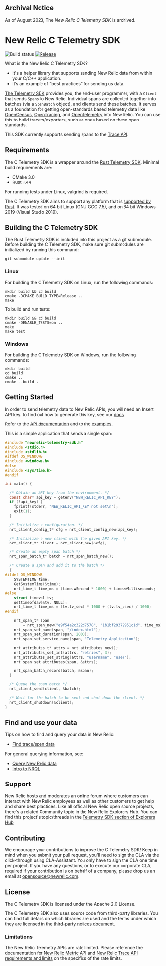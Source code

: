 ## Archival Notice ##

As of August 2023, The *New Relic C Telemetry SDK* is archived.

# New Relic C Telemetry SDK # 

![Build status](https://github.com/newrelic/newrelic-telemetry-sdk-c/workflows/CI/badge.svg)
[![Release](https://img.shields.io/github/v/release/newrelic/newrelic-telemetry-sdk-c?include_prereleases&style=)](https://github.com/newrelic/newrelic-telemetry-sdk-c/releases/)

What is the New Relic C Telemetry SDK?

* It's a helper library that supports sending New Relic data from within your C/C++ application.
* It’s an example of "best practices" for sending us data.

[The Telemetry SDK](https://docs.newrelic.com/docs/telemetry-data-platform/get-started/capabilities/telemetry-sdks-send-custom-telemetry-data-new-relic) provides you, the end-user programmer, with a `Client` that sends `Spans` to New Relic. Individual spans are collected together into batches (via a `SpanBatch` object), and clients send these batches.  It serves as a foundation for getting open-standards based telemetry data like [OpenCensus](https://opencensus.io/), [OpenTracing](https://opentracing.io/), and [OpenTelemetry](https://opentelemetry.io/) into New Relic. You can use this to build tracers/exporters, such as ones based on these open standards.

This SDK currently supports sending spans to the [Trace API](https://docs.newrelic.com/docs/understand-dependencies/distributed-tracing/trace-api/introduction-trace-api).

## Requirements

The C Telemetry SDK is a wrapper around the [Rust Telemetry
SDK](https://github.com/newrelic/newrelic-telemetry-sdk-rust). Minimal build
requirements are:

* CMake 3.0
* Rust 1.44

For running tests under Linux, valgrind is required.

The C Telemetry SDK aims to support any platform that is [supported by
Rust](https://doc.rust-lang.org/nightly/rustc/platform-support.html). It was
tested on 64 bit Linux (GNU GCC 7.5), and on 64 bit Windows 2019 (Visual Studio
2019).

## Building the C Telemetry SDK

The Rust Telemetry SDK is included into this project as a git submodule. Before
building the C Telemetry SDK, make sure git submodules are initialized by
running this command:

```
git submodule update --init
```

### Linux

For building the C Telemetry SDK on Linux, run the following commands:

```
mkdir build && cd build
cmake -DCMAKE_BUILD_TYPE=Release ..
make
```

To build and run tests:

```
mkdir build && cd build
cmake -DENABLE_TESTS=on ..
make
make test
```

### Windows

For building the C Telemetry SDK on Windows, run the following commands:

```
mkdir build
cd build
cmake ..
cmake --build .
```

## Getting Started

In order to send telemetry data to New Relic APIs, you will need an Insert API key. to find out how to generate this key, see our [docs](https://docs.newrelic.com/docs/apis/get-started/intro-apis/types-new-relic-api-keys).

Refer to the [API documentation](https://newrelic.github.io/newrelic-telemetry-sdk-c/) and to the
[examples](examples).

This is a simple application that sends a single span:
```c
#include "newrelic-telemetry-sdk.h"
#include <stdio.h>
#include <stdlib.h>
#ifdef OS_WINDOWS
#include <windows.h>
#else
#include <sys/time.h>
#endif

int main() {

  /* Obtain an API key from the environment. */
  const char* api_key = getenv("NEW_RELIC_API_KEY");
  if (!api_key) {
    fprintf(stderr, "NEW_RELIC_API_KEY not set\n");
    exit(1);
  }

  /* Initialize a configuration. */
  nrt_client_config_t* cfg = nrt_client_config_new(api_key);

  /* Initialize a new client with the given API key. */
  nrt_client_t* client = nrt_client_new(&cfg);

  /* Create an empty span batch */
  nrt_span_batch_t* batch = nrt_span_batch_new();

  /* Create a span and add it to the batch */
  {
#ifdef OS_WINDOWS
    SYSTEMTIME time;
    GetSystemTime(&time);
    nrt_time_t time_ms = (time.wSecond * 1000) + time.wMilliseconds;
#else
    struct timeval tv;
    gettimeofday(&tv, NULL);
    nrt_time_t time_ms = (tv.tv_sec) * 1000 + (tv.tv_usec) / 1000;
#endif

    nrt_span_t* span
        = nrt_span_new("e9f54a2c322d7578", "1b1bf29379951c1d", time_ms);
    nrt_span_set_name(span, "/index.html");
    nrt_span_set_duration(span, 2000);
    nrt_span_set_service_name(span, "Telemetry Application");

    nrt_attributes_t* attrs = nrt_attributes_new();
    nrt_attributes_set_int(attrs, "retries", 3);
    nrt_attributes_set_string(attrs, "username", "user");
    nrt_span_set_attributes(span, &attrs);

    nrt_span_batch_record(batch, &span);
  }

  /* Queue the span batch */
  nrt_client_send(client, &batch);

  /* Wait for the batch to be sent and shut down the client. */
  nrt_client_shutdown(&client);
}
```

## Find and use your data

Tips on how to find and query your data in New Relic:
- [Find trace/span data](https://docs.newrelic.com/docs/understand-dependencies/distributed-tracing/trace-api/introduction-trace-api#view-data)

For general querying information, see:
- [Query New Relic data](https://docs.newrelic.com/docs/query-your-data/explore-query-data/explore-data/introduction-querying-new-relic-data)
- [Intro to NRQL](https://docs.newrelic.com/docs/query-your-data/nrql-new-relic-query-language/get-started/introduction-nrql-new-relics-query-language)

## Support

New Relic hosts and moderates an online forum where customers can interact with
New Relic employees as well as other customers to get help and share best
practices. Like all official New Relic open source projects, there's a related
Community topic in the New Relic Explorers Hub. You can find this project's
topic/threads in the [Telemetry SDK section of Explorers Hub](https://discuss.newrelic.com/t/new-relic-c-telemetry-sdk/114557)

## Contributing

We encourage your contributions to improve the C Telemetry SDK! Keep in mind
when you submit your pull request, you'll need to sign the CLA via the 
click-through using CLA-Assistant. You only have to sign the CLA one time per
project. If you have any questions, or to execute our corporate CLA, required
if your contribution is on behalf of a company,  please drop us an email at
opensource@newrelic.com.

## License

The C Telemetry SDK is licensed under the [Apache 2.0](http://apache.org/licenses/LICENSE-2.0.txt) 
License.

The C Telemetry SDK also uses source code from third-party libraries. You can
find full details on which libraries are used and the terms under which they
are licensed in the [third-party notices document](THIRD_PARTY_NOTICES.md).

### Limitations

The New Relic Telemetry APIs are rate limited. Please reference the
documentation for [New Relic Metric API](https://docs.newrelic.com/docs/introduction-new-relic-metric-api) 
and [New Relic Trace API requirements and limits](https://docs.newrelic.com/docs/apm/distributed-tracing/trace-api/trace-api-general-requirements-limits)
on the specifics of the rate limits.
